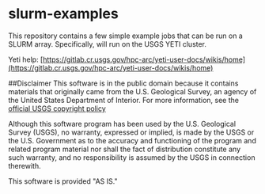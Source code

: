 # slurm-examples
This repository contains a few simple example jobs 
that can be run on a SLURM array. Specifically, 
will run on the USGS YETI cluster. 

Yeti help:
[https://gitlab.cr.usgs.gov/hpc-arc/yeti-user-docs/wikis/home](https://gitlab.cr.usgs.gov/hpc-arc/yeti-user-docs/wikis/home)


##Disclaimer
This software is in the public domain because it contains materials that originally came from the U.S. Geological Survey, an agency of the United States Department of Interior. For more information, see the [official USGS copyright policy](http://www.usgs.gov/visual-id/credit_usgs.html#copyright/ "official USGS copyright policy")

Although this software program has been used by the U.S. Geological Survey (USGS), no warranty, expressed or implied, is made by the USGS or the U.S. Government as to the accuracy and functioning of the program and related program material nor shall the fact of distribution constitute any such warranty, and no responsibility is assumed by the USGS in connection therewith.

This software is provided "AS IS."
